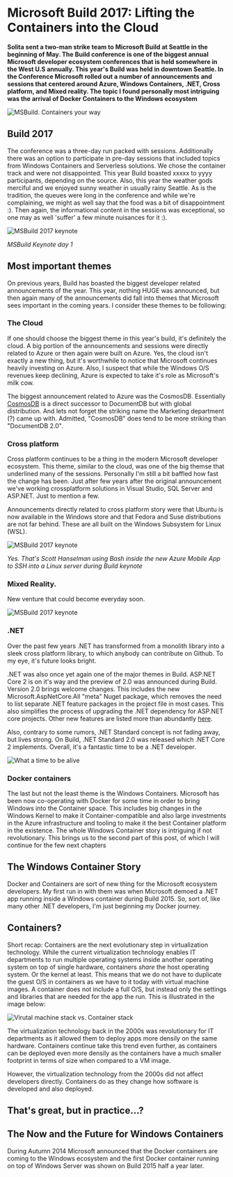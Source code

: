 # Microsoft Build 2017: Lifting the Containers into the Cloud
**Solita sent a two-man strike team to Microsoft Build at Seattle in the beginning of May. The Build conference is one of the biggest annual Microsoft developer ecosystem conferences that is held somewhere in the West U.S annually. This year's Build was held in downtown Seattle. In the Conference Microsoft rolled out a number of announcements and sessions that centered around Azure, Windows Containers, .NET, Cross platform, and Mixed reality. The topic I found personally most intriguing was the arrival of Docker Containers to the Windows ecosystem**

![MSBuild. Containers your way](msbuild_containers_your_way.jpg)

## Build 2017

The conference was a three-day run packed with sessions. Additionally there was an option to participate in pre-day sessions that included topics from Windows Containers and Serverless solutions. We chose the container track and were not disappointed. This year Build boasted xxxxx to yyyy participants, depending on the source. Also, this year the weather gods merciful and we enjoyed sunny weather in usually rainy Seattle. As is the tradition, the queues were long in the conference and while we're complaining, we might as well say that the food was a bit of disappointment :). Then again, the informational content in the sessions was exceptional, so one may as well 'suffer' a few minute nuisances for it :).

![MSBuild 2017 keynote](msbuild_keynote.jpg)

_MSBuild Keynote day 1_

## Most important themes
On previous years, Build has boasted the biggest developer related announcements of the year. This year, nothing HUGE was announced, but then again many of the announcements did fall into themes that Microsoft sees important in the coming years. I consider these themes to be following:

### The Cloud 
If one should choose the biggest theme in this year's build, it's definitely the cloud. A big portion of the announcements and sessions were directly related to Azure or then again were built on Azure. Yes, the cloud isn't exactly a new thing, but it's worthwhile to notice that Microsoft continues heavily investing on Azure. Also, I suspect that while the Windows O/S revenues keep declining, Azure is expected to take it's role as Microsoft's milk cow. 

The biggest announcement related to Azure was the CosmosDB. Essentially [CosmosDB](https://azure.microsoft.com/en-us/services/cosmos-db/) is a direct successor to DocumentDB but with global distribution. And lets not forget the striking name the Marketing department (?) came up with. Admitted, "CosmosDB" does tend to be more striking than "DocumentDB 2.0".

### Cross platform
Cross platform continues to be a thing in the modern Microsoft developer ecosystem. This theme, similar to the cloud, was one of the big themse that underlined many of the sessions. Personally I'm still a bit baffled how fast the change has been. Just after few years after the original announcement we've working crossplatform solutions in Visual Studio, SQL Server and ASP.NET. Just to mention a few. 

Announcements directly related to cross platform story were that Ubuntu is now available in the Windows store and that Fedora and Suse distributions are not far behind. These are all built on the Windows Subsystem for Linux (WSL).

![MSBuild 2017 keynote](hanselman_bash_console.jpg)

_Yes. That's Scott Hanselman using Bash inside the new Azure Mobile App to SSH into a Linux server during Build keynote_

### Mixed Reality. 
New venture that could become everyday soon. 

![MSBuild 2017 keynote](max_hololens.jpg)

### .NET
 Over the past few years .NET has transformed from a monolith library into a sleek cross platform library, to which anybody can contribute on Github. To my eye, it's future looks bright. 
 
.NET was also once yet again one of the major themes in Build. ASP.NET Core 2 is on it's way and the preview of 2.0 was announced during Build. Version 2.0 brings welcome changes. This includes the new Microsoft.AspNetCore.All "meta" Nuget package, which removes the need to list separate .NET feature packages in the project file in most cases. This also simplifies the process of upgrading the .NET dependency for ASP.NET core projects. Other new features are listed more than abundantly [here](https://blogs.msdn.microsoft.com/webdev/2017/05/10/aspnet-2-preview-1/). 

Also, contrary to some rumors, .NET Standard concept is not fading away, but lives strong. On Build, .NET Standard 2.0 was released which .NET Core 2 implements. Overall, it's a fantastic time to be a .NET developer.

![What a time to be alive](what_a_time_to_be_alive.jpg)

### Docker containers
The last but not the least theme is the Windows Containers. Microsoft has been now co-operating with Docker for some time in order to bring Windows into the Container space. This includes big changes in the Windows Kernel to make it Container-compatible and also large investments in the Azure infrastructure and tooling to make it the best Container platform in the existence. The whole Windows Container story is intriguing if not revolutionary. This brings us to the second part of this post, of which I will continue for the few next chapters

## The Windows Container Story

Docker and Containers are sort of new thing for the Microsoft ecosystem developers. My first run in with them was when Microsoft demoed a .NET app running inside a Windows container during Build 2015. So, sort of, like many other .NET developers, I'm just beginning my Docker journey.

## Containers?

Short recap: Containers are the next evolutionary step in virtualization technology. While the current virtualization technology enables IT departments to run multiple operating systems inside another operating system on top of single hardware, containers _share_ the host operating system. Or the kernel at least. This means that we do not have to duplicate the guest O/S in containers as we have to it today with virtual machine images. A container does not include a full O/S, but instead only the settings and libraries that are needed for the app the run. This is illustrated in the image below:

![Virutal machine stack vs. Container stack](vm_vs_container.png)

The virtualization technology back in the 2000s was revolutionary for IT departments as it allowed them to deploy apps more densily on the same hardware. Containers continue take this trend even further, as containers can be deployed even more densily as the containers have a much smaller footprint in terms of size when compared to a VM image. 

However, the virtualization technology from the 2000s did not affect developers directly. Containers do as they change how software is developed and also deployed.




## That's great, but in practice...?

## The Now and the Future for Windows Containers

During Autumn 2014 Microsoft announced that the Docker containers are coming to the Windows ecosystem and the first Docker container running on top of Windows Server was shown on Build 2015 half a year later. 



